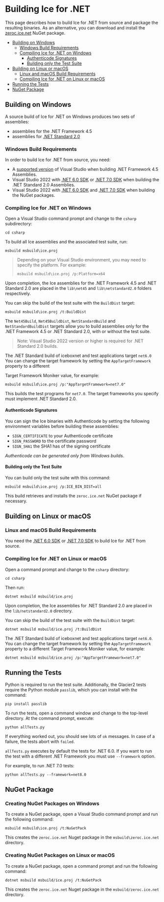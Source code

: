 # Building Ice for .NET

This page describes how to build Ice for .NET from source and package the
resulting binaries. As an alternative, you can download and install the
[zeroc.ice.net][1] NuGet package.

* [Building on Windows](#building-on-windows)
  * [Windows Build Requirements](#windows-build-requirements)
  * [Compiling Ice for \.NET on Windows](#compiling-ice-for-net-on-windows)
    * [Authenticode Signatures](#authenticode-signatures)
    * [Building only the Test Suite](#building-only-the-test-suite)
* [Building on Linux or macOS](#building-on-linux-or-macos)
  * [Linux and macOS Build Requirements](#linux-and-macos-build-requirements)
  * [Compiling Ice for \.NET on Linux or macOS](#compiling-ice-for-net-on-linux-or-macos)
* [Running the Tests](#running-the-tests)
* [NuGet Package](#nuget-package)

## Building on Windows

A source build of Ice for .NET on Windows produces two sets of assemblies:

* assemblies for the .NET Framework 4.5
* assemblies for [.NET Standard 2.0][2]

### Windows Build Requirements

In order to build Ice for .NET from source, you need:

* A [supported version][3] of Visual Studio when building .NET Framework 4.5 Assemblies.
* Visual Studio 2022 with [.NET 6.0 SDK][4] or [.NET 7.0 SDK][5] when building the .NET Standard 2.0 Assemblies.
* Visual Studio 2022 with [.NET 6.0 SDK][4] and [.NET 7.0 SDK][5] when building the NuGet packages.

### Compiling Ice for .NET on Windows

Open a Visual Studio command prompt and change to the `csharp` subdirectory:

```shell
cd csharp
```

To build all Ice assemblies and the associated test suite, run:

```shell
msbuild msbuild\ice.proj
```

> Depending on your Visual Studio environment, you may need to specify the platform.
> For example:
>
> ```shell
> msbuild msbuild\ice.proj /p:Platform=x64
> ```

Upon completion, the Ice assemblies for the .NET Framework 4.5 and .NET Standard 2.0 are placed
in the `lib\net45` and `lib\netstandard2.0` folders respectively.

You can skip the build of the test suite with the `BuildDist` target:

```shell
msbuild msbuild\ice.proj /t:BuildDist
```

The `Net45Build`, `Net45BuildDist`, `NetStandardBuild` and `NetStandardBuildDist` targets allow
you to build assemblies only for the .NET Framework 4.5 or .NET Standard 2.0, with or without
the test suite.

> Note: Visual Studio 2022 version or higher is required for .NET Standard 2.0 builds.

The .NET Standard build of iceboxnet and test applications target `net6.0` You can change
the target framework by setting the `AppTargetFramework` property to a different

Target Framework Moniker value, for example:

```shell
msbuild msbuild\ice.proj /p:"AppTargetFramework=net7.0"
```

This builds the test programs for `net7.0`. The target frameworks you specify
must implement .NET Standard 2.0.

#### Authenticode Signatures

You can sign the Ice binaries with Authenticode by setting the following
environment variables before building these assemblies:

* `SIGN_CERTIFICATE` to your Authenticode certificate
* `SIGN_PASSWORD` to the certificate password
* `SIGN_SHA1` the SHA1 has of the signing certificate

*Authenticode can be generated only from Windows builds.*

#### Building only the Test Suite

You can build only the test suite with this command:

```shell
msbuild msbuild\ice.proj /p:ICE_BIN_DIST=all
```

This build retrieves and installs the `zeroc.ice.net` NuGet package if
necessary.

## Building on Linux or macOS

### Linux and macOS Build Requirements

You need the [.NET 6.0 SDK][4] or [.NET 7.0 SDK][5] to build Ice for .NET from source.

### Compiling Ice for .NET on Linux or macOS

Open a command prompt and change to the `csharp` directory:

```shell
cd csharp
```

Then run:

```shell
dotnet msbuild msbuild/ice.proj
```

Upon completion, the Ice assemblies for .NET Standard 2.0 are placed in the `lib/netstandard2.0`
directory.

You can skip the build of the test suite with the `BuildDist` target:

```shell
dotnet msbuild msbuild/ice.proj /t:BuildDist
```

The .NET Standard build of iceboxnet and test applications target `net6.0`. You can change the target
framework by setting the `AppTargetFramework` property to a different Target Framework Moniker value,
for example:

```shell
dotnet msbuild msbuild/ice.proj /p:"AppTargetFramework=net7.0"
```

## Running the Tests

Python is required to run the test suite. Additionally, the Glacier2 tests
require the Python module `passlib`, which you can install with the command:

```shell
pip install passlib
```

To run the tests, open a command window and change to the top-level directory.
At the command prompt, execute:

```shell
python allTests.py
```

If everything worked out, you should see lots of `ok` messages. In case of a
failure, the tests abort with `failed`.

`allTests.py` executes by default the tests for .NET 6.0. If you want to run
the test with a different .NET Framework you must use `--framework` option.

For example, to run .NET 7.0 tests:

```shell
python allTests.py --framework=net8.0
```

## NuGet Package

### Creating NuGet Packages on Windows

To create a NuGet package, open a Visual Studio command prompt and run the
following command:

```shell
msbuild msbuild\ice.proj /t:NuGetPack
```

This creates the `zeroc.ice.net` Nuget package in the `msbuild\zeroc.ice.net`
directory.

### Creating NuGet Packages on Linux or macOS

To create a NuGet package, open a command prompt and run the following command:

```shell
dotnet msbuild msbuild/ice.proj /t:NuGetPack
```

This creates the `zeroc.ice.net` Nuget package in the `msbuild/zeroc.ice.net`
directory.

[1]: https://zeroc.com/downloads/ice
[2]: https://blogs.msdn.microsoft.com/dotnet/2017/08/14/announcing-net-standard-2-0
[3]: https://doc.zeroc.com/ice/3.7/release-notes/supported-platforms-for-ice-3-7-10
[4]: https://dotnet.microsoft.com/en-us/download/dotnet/6.0
[5]: https://dotnet.microsoft.com/en-us/download/dotnet/7.0
